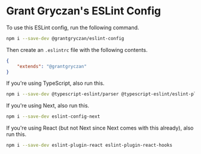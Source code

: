 # Grant Gryczan's ESLint Config

To use this ESLint config, run the following command.

```sh
npm i --save-dev @grantgryczan/eslint-config
```

Then create an `.eslintrc` file with the following contents.

```json
{
	"extends": "@grantgryczan"
}
```

If you're using TypeScript, also run this.

```sh
npm i --save-dev @typescript-eslint/parser @typescript-eslint/eslint-plugin
```

If you're using Next, also run this.

```sh
npm i --save-dev eslint-config-next
```

If you're using React (but not Next since Next comes with this already), also run this.

```sh
npm i --save-dev eslint-plugin-react eslint-plugin-react-hooks
```